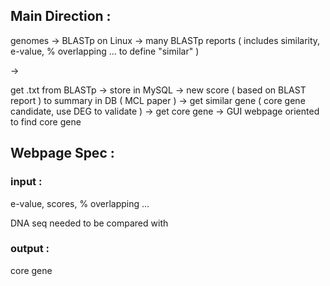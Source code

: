 ## Main Direction :

genomes -> BLASTp on Linux -> many BLASTp reports ( includes similarity, e-value, % overlapping ... to define "similar" )

->

get .txt from BLASTp -> store in MySQL -> new score ( based on BLAST report ) to summary in DB ( MCL paper ) 
-> get similar gene ( core gene candidate, use DEG to validate ) -> get core gene -> GUI webpage oriented to find core gene 

## Webpage Spec :

### input :

e-value, scores, % overlapping ...

DNA seq needed to be compared with 

### output :

core gene




